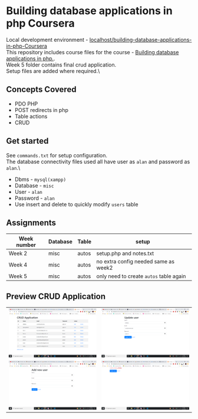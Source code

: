 # Building database applications in php Coursera
Local development environment - [localhost/building-database-applications-in-php-Coursera](localhost/building-database-applications-in-php-Coursera)\
This repository includes course files for the course - [Building database applications in php.](https://www.coursera.org/learn/database-applications-php).\
Week 5 folder contains final crud application.\
Setup files are added where required.\

## Concepts Covered

* PDO PHP
* POST redirects in php
* Table actions
* CRUD

## Get started

See `commands.txt` for setup configuration.\
The database connectivity files used all have user as `alan` and password as `alan`.\

- Dbms - `mysql(xampp)`
- Database - `misc`
- User - `alan`
- Password - `alan`
- Use insert and delete to quickly modify `users` table

## Assignments

| Week number | Database | Table | setup                                   |
| ----------- | -------- | ----- | --------------------------------------- |
| Week 2      | misc     | autos | setup.php and notes.txt                 |
| Week 4      | misc     | autos | no extra config needed same as week2    |
| Week 5      | misc     | autos | only need to create `autos` table again |

## Preview CRUD Application

<table>
  <tr>
    <td> <img src="./week5/crud/ss/index.png" /></td>
    <td><img src="./week5/crud/ss/update.png" /></td>
   </tr> 
   <tr>
      <td><img src="./week5/crud/ss/add.png"/></td>
      <td><img src="./week5/crud/ss/delete.png" /></td>
  </tr>
</table>
